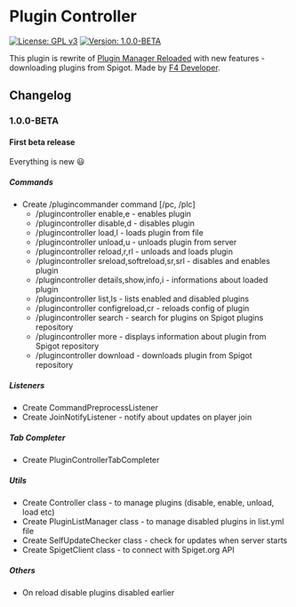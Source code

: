 # Plugin Controller
[![License: GPL v3](https://img.shields.io/badge/License-GPL%20v3-blue.svg)](https://www.gnu.org/licenses/gpl-3.0)
[![Version: 1.0.0-BETA](https://img.shields.io/badge/Version-1.0.0--BETA-brightgreen.svg)](https://gitlab.com/kovansky/PluginController)

This plugin is rewrite of [Plugin Manager Reloaded](https://www.spigotmc.org/resources/plugin-manager-reloaded.7144/)
with new features - downloading plugins from Spigot. Made by [F4 Developer](http://f4dev.me).

## Changelog
### 1.0.0-BETA
#### First beta release
Everything is new :smiley: 

##### Commands
- Create /plugincommander command [/pc, /plc]
  - /plugincontroller enable,e - enables plugin
  - /plugincontroller disable,d - disables plugin
  - /plugincontroller load,l - loads plugin from file
  - /plugincontroller unload,u - unloads plugin from server
  - /plugincontroller reload,r,rl - unloads and loads plugin
  - /plugincontroller sreload,softreload,sr,srl - disables and enables plugin
  - /plugincontroller details,show,info,i - informations about loaded plugin
  - /plugincontroller list,ls - lists enabled and disabled plugins
  - /plugincontroller configreload,cr - reloads config of plugin
  - /plugincontroller search - search for plugins on Spigot plugins repository
  - /plugincontroller more - displays information about plugin from Spigot repository
  - /plugincontroller download - downloads plugin from Spigot repository
##### Listeners
- Create CommandPreprocessListener
- Create JoinNotifyListener - notify about updates on player join
##### Tab Completer
- Create PluginControllerTabCompleter
##### Utils
- Create Controller class - to manage plugins (disable, enable, unload, load etc)
- Create PluginListManager class - to manage disabled plugins in list.yml file
- Create SelfUpdateChecker class - check for updates when server starts
- Create SpigetClient class - to connect with Spiget.org API
##### Others
- On reload disable plugins disabled earlier